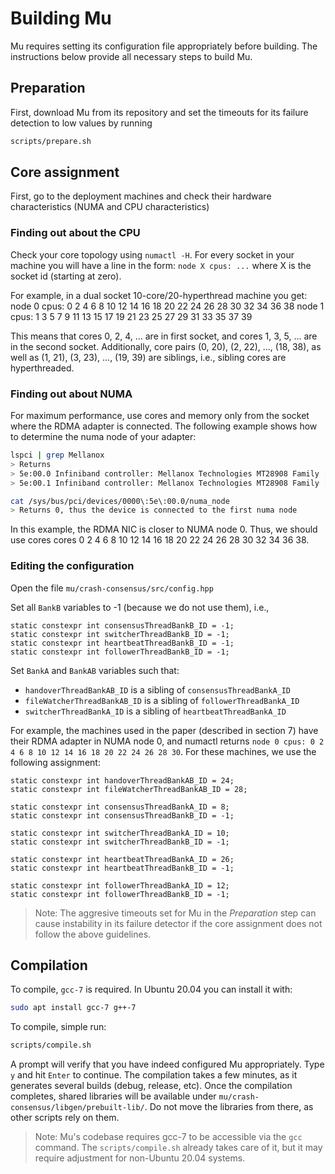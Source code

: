 # Building Mu

Mu requires setting its configuration file appropriately before building.
The instructions below provide all necessary steps to build Mu.

## Preparation
First, download Mu from its repository and set the timeouts for its failure detection to low values by running
```sh
scripts/prepare.sh
```

## Core assignment
First, go to the deployment machines and check their hardware characteristics (NUMA and CPU characteristics)

### Finding out about the CPU
Check your core topology using `numactl -H`.
For every socket in your machine you will have a line in the form:
`node X cpus: ...` where X is the socket id (starting at zero).

For example, in a dual socket 10-core/20-hyperthread machine you get:
node 0 cpus: 0 2 4 6 8 10 12 14 16 18 20 22 24 26 28 30 32 34 36 38
node 1 cpus: 1 3 5 7 9 11 13 15 17 19 21 23 25 27 29 31 33 35 37 39

This means that cores 0, 2, 4, ... are in first socket, and cores 1, 3, 5, ... are in the second socket.
Additionally, core pairs (0, 20), (2, 22), ..., (18, 38), as well as (1, 21), (3, 23), ..., (19, 39) are siblings,
i.e., sibling cores are hyperthreaded.

### Finding out about NUMA
For maximum performance, use cores and memory only from the socket where the RDMA adapter is connected.
The following example shows how to determine the numa node of your adapter:
```sh
lspci | grep Mellanox
> Returns 
> 5e:00.0 Infiniband controller: Mellanox Technologies MT28908 Family [ConnectX-6]
> 5e:00.1 Infiniband controller: Mellanox Technologies MT28908 Family [ConnectX-6]
```

```sh
cat /sys/bus/pci/devices/0000\:5e\:00.0/numa_node
> Returns 0, thus the device is connected to the first numa node
```

In this example, the RDMA NIC is closer to NUMA node 0.
Thus, we should use cores cores 0 2 4 6 8 10 12 14 16 18 20 22 24 26 28 30 32 34 36 38.

### Editing the configuration
Open the file `mu/crash-consensus/src/config.hpp`

Set all `BankB` variables to -1 (because we do not use them), i.e., 
```
static constexpr int consensusThreadBankB_ID = -1;
static constexpr int switcherThreadBankB_ID = -1;
static constexpr int heartbeatThreadBankB_ID = -1;
static constexpr int followerThreadBankB_ID = -1;
```

Set `BankA` and `BankAB` variables such that:
* `handoverThreadBankAB_ID` is a sibling of `consensusThreadBankA_ID`
* `fileWatcherThreadBankAB_ID` is a sibling of `followerThreadBankA_ID`
* `switcherThreadBankA_ID` is a sibling of `heartbeatThreadBankA_ID`

For example, the machines used in the paper (described in section 7) have their RDMA adapter in NUMA node 0, and numactl returns `node 0 cpus: 0 2 4 6 8 10 12 14 16 18 20 22 24 26 28 30`.
For these machines, we use the following assignment:
```
static constexpr int handoverThreadBankAB_ID = 24;
static constexpr int fileWatcherThreadBankAB_ID = 28;

static constexpr int consensusThreadBankA_ID = 8;
static constexpr int consensusThreadBankB_ID = -1;

static constexpr int switcherThreadBankA_ID = 10;
static constexpr int switcherThreadBankB_ID = -1;

static constexpr int heartbeatThreadBankA_ID = 26;
static constexpr int heartbeatThreadBankB_ID = -1;

static constexpr int followerThreadBankA_ID = 12;
static constexpr int followerThreadBankB_ID = -1;
```

> Note: The aggresive timeouts set for Mu in the *Preparation* step can cause instability in its failure detector if the core assignment does not follow the above guidelines.

## Compilation
To compile, `gcc-7` is required. In Ubuntu 20.04 you can install it with:
```sh
sudo apt install gcc-7 g++-7
```

To compile, simple run:
```sh
scripts/compile.sh
```
A prompt will verify that you have indeed configured Mu appropriately. Type `y` and hit `Enter` to continue.
The compilation takes a few minutes, as it generates several builds (debug, release, etc).
Once the compilation completes, shared libraries will be available under `mu/crash-consensus/libgen/prebuilt-lib/`.
Do not move the libraries from there, as other scripts rely on them.

> Note: Mu's codebase requires gcc-7 to be accessible via the `gcc` command. The `scripts/compile.sh` already takes care of it, but it may require adjustment for non-Ubuntu 20.04 systems.
